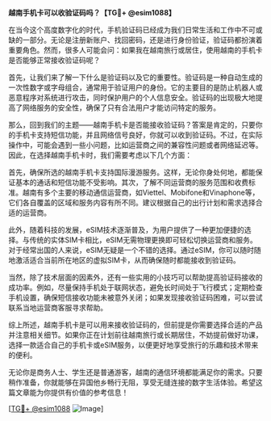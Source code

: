 **越南手机卡可以收验证码吗？【TG💪+ @esim1088】**

在当今这个高度数字化的时代，手机验证码已经成为我们日常生活和工作中不可或缺的一部分。无论是注册新账户、找回密码，还是进行身份验证，验证码都扮演着重要角色。然而，很多人可能会问：如果我在越南旅行或居住，使用越南的手机卡是否能够正常接收验证码呢？

首先，让我们来了解一下什么是验证码以及它的重要性。验证码是一种自动生成的一次性数字或字母组合，通常用于验证用户的身份。它的主要目的是防止机器人或恶意程序对系统进行攻击，同时保护用户的个人信息安全。验证码的出现极大地提高了网络服务的安全性，确保了只有合法用户才能访问特定的服务。

那么，回到我们的主题——越南手机卡是否能接收验证码？答案是肯定的，只要你的手机卡支持短信功能，并且网络信号良好，你就可以收到验证码。不过，在实际操作中，可能会遇到一些小问题，比如运营商之间的兼容性问题或者网络延迟等。因此，在选择越南手机卡时，我们需要考虑以下几个方面：

首先，确保所选的越南手机卡支持国际漫游服务。这样，无论你身处何地，都能保证基本的通话和短信功能不受影响。其次，了解不同运营商的服务范围和收费标准。越南有多个主要的移动通信运营商，如Viettel、Mobifone和Vinaphone等，它们各自覆盖的区域和服务内容有所不同。建议根据自己的出行计划和需求选择合适的运营商。

此外，随着科技的发展，eSIM技术逐渐普及，为用户提供了一种更加便捷的选择。与传统的实体SIM卡相比，eSIM无需物理更换即可轻松切换运营商和服务。对于经常出国的人来说，eSIM无疑是一个不错的选择。通过eSIM，你可以随时随地激活适合当前所在地区的虚拟SIM卡，从而确保随时都能接收到验证码。

当然，除了技术层面的因素外，还有一些实用的小技巧可以帮助提高验证码接收的成功率。例如，尽量保持手机处于联网状态，避免长时间处于飞行模式；定期检查手机设置，确保短信接收功能未被意外关闭；如果发现接收验证码困难，可以尝试联系当地运营商客服寻求帮助。

综上所述，越南手机卡是可以用来接收验证码的，但前提是你需要选择合适的产品并注意相关细节。如果你正在计划前往越南旅行或长期居住，不妨提前做好功课，选择一款适合自己的手机卡或eSIM服务，以便更好地享受旅行的乐趣和技术带来的便利。

无论你是商务人士、学生还是普通游客，越南的通信环境都能满足你的需求。只要稍作准备，你就能够在异国他乡畅行无阻，享受无缝连接的数字生活体验。希望这篇文章能为你提供有价值的参考信息！

[[TG💪+ @esim1088](https://t.me/s/esim1088) ![Image](https://i.postimg.cc/4NQfJmqS/Snipaste-2025-05-13-00-14-12.png)]